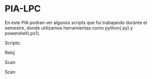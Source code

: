 # PIA-LPC

En este PIA podran ver algunos scripts que fui trabajando durante el semestre, donde utilizamos herramientas como python(.py) y powershell(.ps1).

Scripts:

Reloj

Scan

Scan


